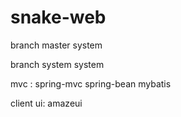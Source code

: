# snake-web
branch master
system 

branch system
system



mvc : 
spring-mvc spring-bean mybatis

client ui:
amazeui
